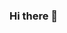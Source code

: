 ### Hi there 👋

<!--
**Dcano96/Dcano96** is a ✨ _special_ ✨ repository because its `README.md` (this file) appears on your GitHub profile.

Here are some ideas to get you started:

- 🔭 I’m currently working on  Aprender  desarollo web
- 🌱 I’m currently learning HTml5, css3 y jaca script
- 👯 I’m looking to collaborat  Proyectos de desarollo web
- 🤔 I’m looking for help with ...
- 💬 Ask me about ...
- 📫 How to reach me:  celular 312-877-88-43
- 😄 Pronouns: ...
- ⚡ Fun fact:  Me encanta aprender cosas nuevas.
-->
